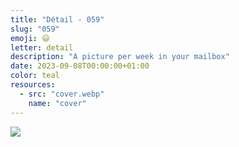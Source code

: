 ```yaml
---
title: "Détail - 059"
slug: "059"
emoji: 😃
letter: detail
description: "A picture per week in your mailbox"
date: 2023-09-08T00:00:00+01:00
color: teal
resources:
  - src: "cover.webp"
    name: "cover"
---
```

![](cover)
